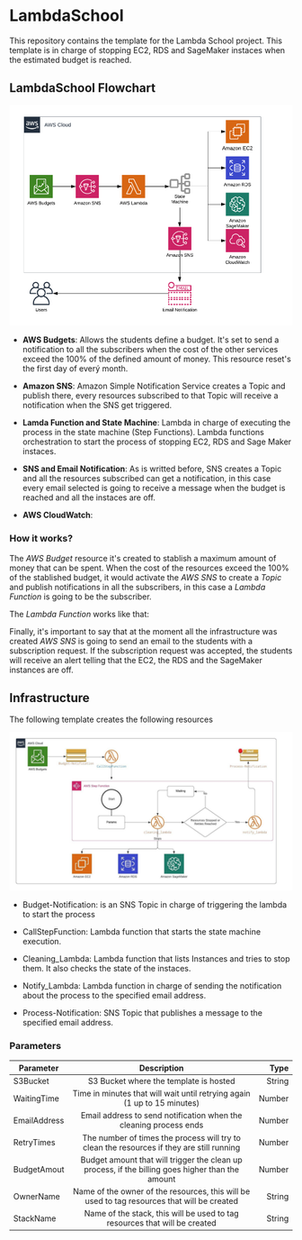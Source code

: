 # LambdaSchool

This repository contains the template for the Lambda School project. This template is in charge of stopping EC2, RDS and SageMaker instaces when the estimated budget is reached.

## LambdaSchool Flowchart

<p align="center">
  <img src="img/LambdaSchool.png"/>
</p>

* **AWS Budgets**: Allows the students define a budget. It's set to send a notification to all the subscribers when the cost of the other services exceed the 100% of the defined amount of money. This resource reset's the first day of everý month.

* **Amazon SNS**: Amazon Simple Notification Service creates a Topic and publish there, every resources subscribed to that Topic will receive a notification when the SNS get triggered.

* **Lamda Function and State Machine**: Lambda in charge of executing the process in the state machine (Step Functions). Lambda functions orchestration to start the process of stopping EC2, RDS and Sage Maker instaces.

* **SNS and Email Notification**: As is writted before, SNS creates a Topic and all the resources subscribed can get a notification, in this case every email selected is going to receive a message when the budget is reached and all the instaces are off.

* **AWS CloudWatch**: 

### How it works?

The *AWS Budget* resource it's created to stablish a maximum amount of money that can be spent. When the cost of the resources exceed the 100% of the stablished budget, it would activate the *AWS SNS* to create a *Topic* and publish notifications in all the subscribers, in this case a *Lambda Function* is going to be the subscriber. 

The *Lambda Function* works like that:

Finally, it's important to say that at the moment all the infrastructure was created *AWS SNS* is going to send an email to the students with a subscription request. If the subscription request was accepted, the students will receive an alert telling that the EC2, the RDS and the SageMaker instances are off.


## Infrastructure

The following template creates the following resources

<p align="center">
  <img src="img/Infra_Lambda_School.jpeg"/>
</p>

* Budget-Notification: is an SNS Topic in charge of triggering the lambda to start the process

* CallStepFunction: Lambda function that starts the state machine execution.

* Cleaning_Lambda: Lambda function that lists Instances and tries to stop them. It also checks the state of the instaces.

* Notify_Lambda: Lambda function in charge of sending the notification about the process to the specified email address.

* Process-Notification: SNS Topic that publishes a message to the specified email address.

### Parameters

<center>

| Parameter        | Description           | Type    |
| ------------- |:-------------:| -----:|
| S3Bucket      | S3 Bucket where the template is hosted | String |
| WaitingTime | Time in minutes that will wait until retrying again (1 up to 15 minutes)      |    Number |
| EmailAddress | Email address to send notification when the cleaning process ends     |    Number |
| RetryTimes | The number of times the process will try to clean the resources if they are still running  |    Number |
| BudgetAmout | Budget amount that will trigger the clean up process, if the billing goes higher than the amount    |    Number |
| OwnerName   | Name of the owner of the resources, this will be used to tag resources that will be created | String
| StackName   | Name of the stack, this will be used to tag resources that will be created | String


</center>

